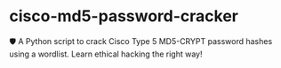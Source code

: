 # cisco-md5-password-cracker
🛡️ A Python script to crack Cisco Type 5 MD5-CRYPT password hashes using a wordlist. Learn ethical hacking the right way!
